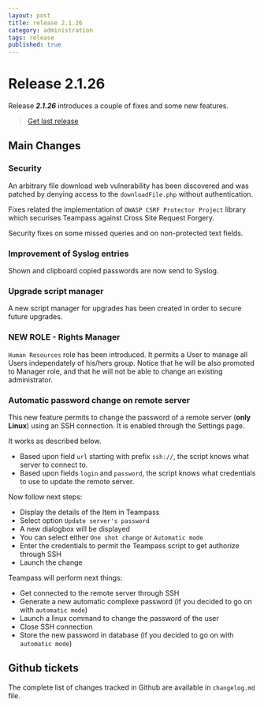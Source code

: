 ```yaml
---
layout: post
title: release 2.1.26
category: administration
tags: release
published: true
---
```


# Release 2.1.26

Release ***2.1.26*** introduces a couple of fixes and some new features. 

> [Get last release](https://github.com/nilsteampassnet/TeamPass/releases)

## Main Changes

### Security

An arbitrary file download web vulnerability has been discovered and was patched by denying access to the `downloadFile.php` without authentication.

Fixes related the implementation of `OWASP CSRF Protector Project` library which securises Teampass against Cross Site Request Forgery.

Security fixes on some missed queries and on non-protected text fields.

### Improvement of Syslog entries

Shown and clipboard copied passwords are now send to Syslog.

### Upgrade script manager

A new script manager for upgrades has been created in order to secure future upgrades.

### NEW ROLE - Rights Manager

`Human Resources` role has been introduced. It permits a User to manage all Users independately of his/hers group.
Notice that he will be also promoted to Manager role, and that he will not be able to change an existing administrator.

### Automatic password change on remote server

This new feature permits to change the password of a remote server (**only Linux**) using an SSH connection.
It is enabled through the Settings page.

It works as described below.

- Based upon field `url` starting with prefix `ssh://`, the script knows what server to connect to.
- Based upon fields `login` and `password`, the script knows what credentials to use to update the remote server.

Now follow next steps:

- Display the details of the Item in Teampass
- Select option `Update server's password`
- A new dialogbox will be displayed
- You can select either `One shot change` or `Automatic mode`
- Enter the credentials to permit the Teampass script to get authorize through SSH
- Launch the change

Teampass will perform next things:

- Get connected to the remote server through SSH
- Generate a new automatic complexe password (if you decided to go on with `automatic mode`)
- Launch a linux command to change the password of the user
- Close SSH connection
- Store the new password in database (if you decided to go on with `automatic mode`)

## Github tickets

The complete list of changes tracked in Github are available in `changelog.md` file.
